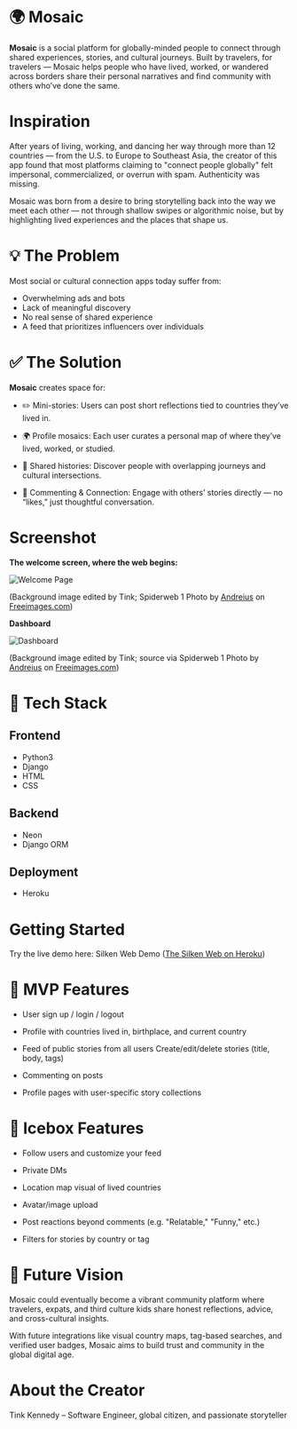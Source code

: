 # 🌍 Mosaic

**Mosaic** is a social platform for globally-minded people to connect through shared experiences, stories, and cultural journeys. Built by travelers, for travelers — Mosaic helps people who have lived, worked, or wandered across borders share their personal narratives and find community with others who’ve done the same.

# Inspiration

After years of living, working, and dancing her way through more than 12 countries — from the U.S. to Europe to Southeast Asia, the creator of this app found that most platforms claiming to "connect people globally" felt impersonal, commercialized, or overrun with spam. Authenticity was missing.

Mosaic was born from a desire to bring storytelling back into the way we meet each other — not through shallow swipes or algorithmic noise, but by highlighting lived experiences and the places that shape us.

# 💡 The Problem

Most social or cultural connection apps today suffer from:

- Overwhelming ads and bots
- Lack of meaningful discovery
- No real sense of shared experience
- A feed that prioritizes influencers over individuals

# ✅ The Solution

**Mosaic** creates space for:

- ✏️ Mini-stories: Users can post short reflections tied to countries they’ve lived in.

- 🌍 Profile mosaics: Each user curates a personal map of where they’ve lived, worked, or studied.

- 📖 Shared histories: Discover people with overlapping journeys and cultural intersections.

- 💬 Commenting & Connection: Engage with others’ stories directly — no “likes,” just thoughtful conversation.

# Screenshot

**The welcome screen, where the web begins:**

![Welcome Page](/frontend/public/images/WelcomePage.png)

(Background image edited by Tink; Spiderweb 1 Photo by <a href="/photographer/andreius-42792">Andreius</a> on <a href="/">Freeimages.com</a>)

**Dashboard**

![Dashboard](/frontend/public/images/Dashboard.png)

(Background image edited by Tink; source via Spiderweb 1 Photo by <a href="/photographer/andreius-42792">Andreius</a> on <a href="/">Freeimages.com</a>)

# 🔧 Tech Stack

## Frontend
- Python3
- Django
- HTML
- CSS

## Backend
- Neon
- Django ORM

## Deployment
- Heroku


# Getting Started

Try the live demo here: Silken Web Demo ([The Silken Web on Heroku](https://silkenweb-9989575de358.herokuapp.com/)) 

# 🚀 MVP Features

- User sign up / login / logout

- Profile with countries lived in, birthplace, and current country

- Feed of public stories from all users
Create/edit/delete stories (title, body, tags)

- Commenting on posts

- Profile pages with user-specific story collections

# 🧊 Icebox Features

- Follow users and customize your feed

- Private DMs

- Location map visual of lived countries

- Avatar/image upload

- Post reactions beyond comments (e.g. "Relatable," "Funny," etc.)

- Filters for stories by country or tag

# 🧠 Future Vision

Mosaic could eventually become a vibrant community platform where travelers, expats, and third culture kids share honest reflections, advice, and cross-cultural insights. 

With future integrations like visual country maps, tag-based searches, and verified user badges, Mosaic aims to build trust and community in the global digital age.

# About the Creator

Tink Kennedy – Software Engineer, global citizen, and passionate storyteller